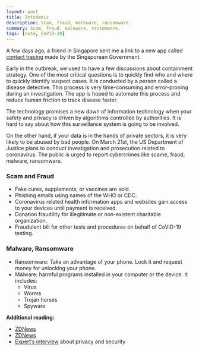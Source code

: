```yaml
---
layout: post
title: Infodemic
description: Scam, fraud, maleware, ransomware.
summary: Scam, fraud, maleware, ransomware.
tags: [note, CoViD-19]
---
```


A few days ago, a friend in Singapore sent me a link to a new app called[ contact tracing](https://www.gov.sg/article/help-speed-up-contact-tracing-with-tracetogether) made by the Singaporean Government.

Early in the outbreak, we used to have a few discussions about containment strategy. One of the most critical questions is to quickly find who and where to quickly identify suspect cases. It is conducted by a person called a disease detective. This process is very time-consuming and error-proning during an investigation. The app is hoped to automate this process and reduce human friction to track disease faster.

The technology promises a new dawn of information technology when your safety and privacy is driven by algorithms controlled by authorities. It is hard to say about how this surveillance system is going to be involved.

On the other hand, if your data  is in the hands of private sectors, it is very likely to be abused by bad people. On March 21st, the US Department of Justice plans to conduct investigation and prosecution related to coronavirus. The public is urged to report cybercrimes like scame, fraud, malware, ransomware.

### Scam and Fraud
*   Fake cures, supplements, or vaccines are sold.
*   Phishing emails using names of the WHO or CDC.
*   Coronavirus related health information apps and websites gain access to your devices until payment is received.
*   Donation fraudility for illegitimate or non-existent charitable organization.
*   Fraudulent bill for other tests and procedures on behalf of CoViD-19 testing.


### Malware, Ransomware
*   Ransomware: Take an advantage of your phone. Lock it and request money for unlocking your phone.
*   Malware: harmful programs installed in your computer or the device. It includes:
    *   Virus
    *   Worms
    *   Trojan horses
    *   Spyware

**Additional reading:**
*   [ZDNews](https://www.zdnet.com/article/thousands-of-covid-19-scam-and-malware-sites-are-being-created-on-a-daily-basis/)
*   [ZDNews](https://www.zdnet.com/article/doj-says-it-will-prioritize-the-prosecution-of-coronavirus-crimes/)
*   [Expert’s interview](https://www.technologyreview.com/s/615295/leading-with-a-security-first-mentality/?utm_medium=tr_social&utm_campaign=site_visitor.unpaid.engagement&utm_source=Facebook#Echobox=1584734625) about privacy and security

<!-- Docs to Markdown version 1.0β20 -->
